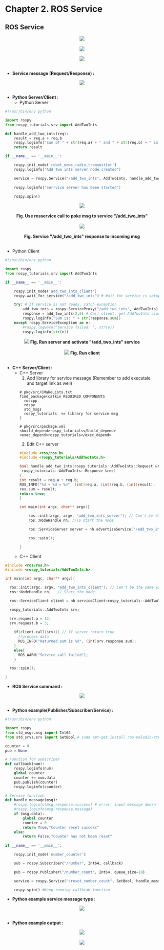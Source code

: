 # Chapter **2.**  ROS Service

## ROS Service

<div align=center>

<img src="https://github.com/alonzo3569/ROS/blob/master/Ch2%20ROS%20Service/ROS_Service_Concept3.png"/><br></br>
<img src="https://github.com/alonzo3569/ROS/blob/master/Ch2%20ROS%20Service/ROS_Service_Concept.png"/><br></br>
<img src="https://github.com/alonzo3569/ROS/blob/master/Ch2%20ROS%20Service/ROS_Service_Concept2.png"/><br></br>

</div>

* __Service message (Request/Response) :__

<div align=center>

<img src="https://github.com/alonzo3569/ROS/blob/master/Ch2%20ROS%20Service/Service_Msg_Type.png"/><br></br>

</div>

* __Python Server/Client :__
  * Python Server
```python
#!/usr/bin/env python

import rospy
from rospy_tutorials.srv import AddTwoInts 

def handle_add_two_ints(req):
    result = req.a + req.b
    rospy.loginfo("Sum of " + str(req.a) + " and " + str(req.b) + " is " + str(result))
    return result

if __name__ == '__main__':

    rospy.init_node('robot_news_radio_transmitter')
    rospy.loginfo("Add two ints server node created")

    service = rospy.Service("/add_two_ints", AddTwoInts, handle_add_two_ints) # name of the service, usually start with verb
                                                                              # wait for client AddTwoInts class object (int a, int b), in this code, it's req
    rospy.loginfo("Serrvice server has been started")
   
    rospy.spin()
```

<div align=center>

<img src="https://github.com/alonzo3569/ROS/blob/master/Ch2%20ROS%20Service/Service_Call_Example.png"/><br></br>
<b>Fig. Use rosservice call to poke msg to service "/add_two_ints"</b><br></br>
<img src="https://github.com/alonzo3569/ROS/blob/master/Ch2%20ROS%20Service/Service_Call_Example2.png"/><br></br>
<b>Fig. Service "/add_two_ints" response to incoming msg</b><br></br>

</div>

  * Python Client
```python
#!/usr/bin/env python

import rospy
from rospy_tutorials.srv import AddTwoInts 

if __name__ == '__main__':

    rospy.init_node('add_two_ints_client')
    rospy.wait_for_service("/add_two_ints") # Wait for service is setup

    try: # If service is not ready, catch exception
        add_two_ints = rospy.ServiceProxy("/add_two_ints", AddTwoInts) # Create client and give the type of client
        response = add_two_ints(2,6) # Call client, get AddTwoInts class object(int sum) from server and assign to response
        rospy.loginfo("Sum is: " + str(response.sum))
    except rospy.ServiceException as e:
        #rospy.logwarn("Service failed: ", str(e))
        rospy.loginfo(str(e))
```

<div align=center>

<img src="https://github.com/alonzo3569/ROS/blob/master/Ch2%20ROS%20Service/ROS_Service_Server.png"/>
<b>Fig. Run server and activate "/add_two_ints" service</b><br></br>
<img src="https://github.com/alonzo3569/ROS/blob/master/Ch2%20ROS%20Service/ROS_Service_Client.png"/>
<b>Fig. Run client</b><br></br>

</div>

* __C++ Server/Client :__
  * C++ Server
    1. Add library for service message (Remember to add executale and target link as well)
    ```console
    # pkg/src/CMakeLists.txt
    find_package(catkin REQUIRED COMPONENTS
      roscpp
      rospy
      std_msgs
      rospy_tutorials  <= library for service msg
    )

    # pkg/src/package.xml
    <build_depend>rospy_tutorials</build_depend>
    <exec_depend>rospy_tutorials</exec_depend>
    ```
    2. Edit C++ server
    ```cpp
    #include <ros/ros.h>
    #include <rospy_tutorials/AddTwoInts.h>

    bool handle_add_two_ints(rospy_tutorials::AddTwoInts::Request &req,
     rospy_tutorials::AddTwoInts::Response &res)
    {
    int result = req.a + req.b;
    ROS_INFO("%d + %d = %d", (int)req.a, (int)req.b, (int)result);
    res.sum = result;
    return true;
    }

    int main(int argc, char** argv){

        ros::init(argc, argv, "add_two_ints_server"); // Can't be the same with other node
        ros::NodeHandle nh; //To start the node

        ros::ServiceServer server = nh.advertiseService("/add_two_ints", handle_add_two_ints); // Service name & callback

        ros::spin();

    }
    ```
  * C++ Client
```cpp
#include <ros/ros.h>
#include <rospy_tutorials/AddTwoInts.h>

int main(int argc, char** argv){

  ros::init(argc, argv, "add_two_ints_client"); // Can't be the same with other node
  ros::NodeHandle nh;   // Start the node

  ros::ServiceClient client = nh.serviceClient<rospy_tutorials::AddTwoInts>("/add_two_ints");

  rospy_tutorials::AddTwoInts srv;

  srv.request.a = 12;
  srv.request.b = 5;
    
    if(client.call(srv)){ // If server return true
      //process data
      ROS_INFO("Returned sum is %d", (int)srv.response.sum);
    } 
    else{
      ROS_WARN("Service call failed");
    }

  ros::spin();

}
```

* __ROS Service command :__

<div align=center>

<img src="https://github.com/alonzo3569/ROS/blob/master/Ch2%20ROS%20Service/ROS_Service_Command.png"/><br></br>

</div>


* __Python example(Publisher/Subscriber/Service) :__
```python
#!/usr/bin/env python

import rospy
from std_msgs.msg import Int64 
from std_srvs.srv import SetBool # sudo apt-get install ros-melodic-std-srvs

counter = 0
pub = None

# Function for subscriber
def callback(num):
    rospy.loginfo(num)
    global counter
    counter += num.data
    pub.publish(counter)
    rospy.loginfo(counter)

# Service function
def handle_message(msg):
    #rospy.loginfo(msg.response.success) # error: input message doesn't include Response(success,message)
    #rospy.loginfo(msg.response.message)    
    if (msg.data):
        global counter
        counter = 0
        return True,"Counter reset success"
    else:
        return False,"Counter has not been reset"
        
if __name__ == '__main__':

    rospy.init_node('number_counter')

    sub = rospy.Subscriber("/number", Int64, callback)

    pub = rospy.Publisher("/number_count", Int64, queue_size=10)

    service = rospy.Service("/reset_number_count", SetBool, handle_message) # name of the service, usually start with verb

    rospy.spin() #Keep running callbcak function
```
* __Python example service message type :__

<div align=center>

<img src="https://github.com/alonzo3569/ROS/blob/master/Ch2%20ROS%20Service/Python_Service_Example.png"/><br></br>

</div>

* __Python example output :__

<div align=center>

<img src="https://github.com/alonzo3569/ROS/blob/master/Ch2%20ROS%20Service/Python_Service_Example2.png"/><br></br>
<img src="https://github.com/alonzo3569/ROS/blob/master/Ch2%20ROS%20Service/Python_Service_Example3.png"/><br></br>

</div>

